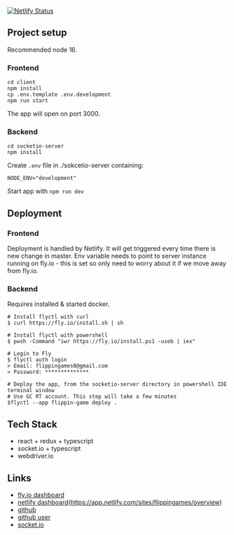 [![Netlify Status](https://api.netlify.com/api/v1/badges/49d9155a-494f-47f8-b6d5-d538815168ef/deploy-status)](https://app.netlify.com/sites/flippingames/deploys)

## Project setup

Recommended node 16.

### Frontend

```
cd client
npm install
cp .env.template .env.development
npm run start
```

The app will open on port 3000.

### Backend

```
cd socketio-server
npm install
```

Create `.env` file in ./sokcetio-server containing:

```
NODE_ENV="development"
```

Start app with `npm run dev`

## Deployment

### Frontend

Deployment is handled by Netlify. It will get triggered every time there is new change in master.
Env variable needs to point to server instance running on fly.io - this is set so only need to worry about it if we move away from fly.io.

### Backend

Requires installed & started docker.

```
# Install flyctl with curl
$ curl https://fly.io/install.sh | sh

# Install flyctl with powershell
$ pwsh -Command "iwr https://fly.io/install.ps1 -useb | iex"

# Login to Fly
$ flyctl auth login
> Email: flippingames0@gmail.com
> Password: **************

# Deploy the app, from the socketio-server directory in powershell IDE terminal window 
# Use GC RT account. This step will take a few minutes
$flyctl --app flippin-game deploy .

```

## Tech Stack

- react + redux + typescript
- socket.io + typescript
- webdriver.io

## Links

- [fly.io dashboard](https://fly.io/apps/flippin-game)
- [netlify dashboard]()(https://app.netlify.com/sites/flippingames/overview)
- [github](https://github.com/Flippin-Games/flippin-games)
- [github user](https://github.com/flippingames)
- [socket.io](https://socket.io/)
